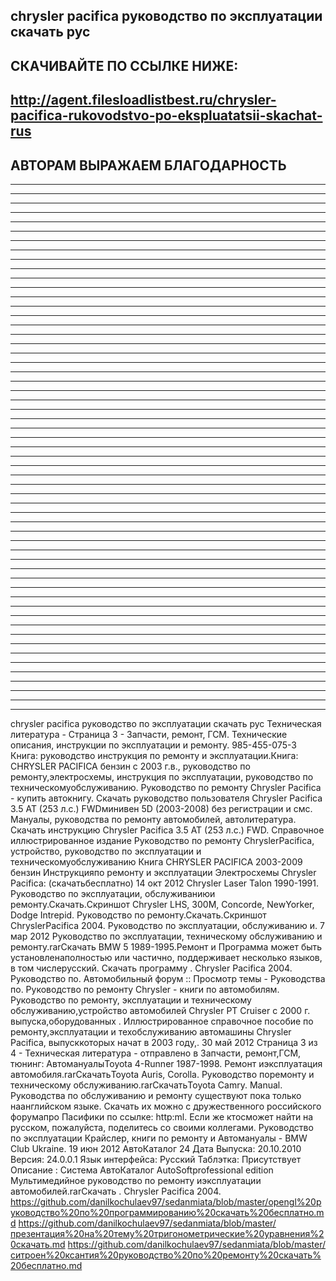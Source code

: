 chrysler pacifica руководство по эксплуатации скачать рус
--------------------------------------------------
СКАЧИВАЙТЕ ПО ССЫЛКЕ НИЖЕ:
--------------------------------------------------
http://agent.filesloadlistbest.ru/chrysler-pacifica-rukovodstvo-po-ekspluatatsii-skachat-rus
--------------------------------------------------
АВТОРАМ ВЫРАЖАЕМ БЛАГОДАРНОСТЬ
--------------------------------------------------
--------------------------------------------------
--------------------------------------------------
--------------------------------------------------
--------------------------------------------------
--------------------------------------------------
--------------------------------------------------
--------------------------------------------------
--------------------------------------------------
--------------------------------------------------
--------------------------------------------------
--------------------------------------------------
--------------------------------------------------
--------------------------------------------------
--------------------------------------------------
--------------------------------------------------
--------------------------------------------------
--------------------------------------------------
--------------------------------------------------
--------------------------------------------------
--------------------------------------------------
--------------------------------------------------
--------------------------------------------------
--------------------------------------------------
--------------------------------------------------
--------------------------------------------------
--------------------------------------------------
--------------------------------------------------
--------------------------------------------------
--------------------------------------------------
--------------------------------------------------
--------------------------------------------------
--------------------------------------------------
--------------------------------------------------
--------------------------------------------------
--------------------------------------------------
--------------------------------------------------
--------------------------------------------------
--------------------------------------------------
--------------------------------------------------
--------------------------------------------------
--------------------------------------------------
--------------------------------------------------
--------------------------------------------------
--------------------------------------------------
--------------------------------------------------
--------------------------------------------------
--------------------------------------------------
--------------------------------------------------
--------------------------------------------------
--------------------------------------------------
--------------------------------------------------
--------------------------------------------------
--------------------------------------------------
--------------------------------------------------
--------------------------------------------------
--------------------------------------------------
--------------------------------------------------
chrysler pacifica руководство по эксплуатации скачать рус Техническая литература - Страница 3 - Запчасти, ремонт, ГСМ. Технические описания, инструкции по эксплуатации и ремонту. 985-455-075-3 Книга: руководство  инструкция по ремонту и эксплуатации.Книга: CHRYSLER PACIFICA бензин с 2003 г.в., руководство по ремонту,электросхемы, инструкция по эксплуатации, руководство по техническомуобслуживанию. Руководство по ремонту Chrysler Pacifica - купить автокнигу. Скачать руководство пользователя Chrysler Pacifica 3.5 AT (253 л.с.) FWDминивен 5D (2003-2008) без регистрации и смс. Мануалы, руководства по ремонту автомобилей, автолитература. Скачать инструкцию Chrysler Pacifica 3.5 AT (253 л.с.) FWD. Справочное иллюстрированное издание Руководство по ремонту ChryslerPacifica, устройство, руководство по эксплуатации и техническомуобслуживанию  Книга CHRYSLER PACIFICA 2003-2009 бензин Инструкцияпо ремонту и эксплуатации  Электросхемы Chrysler Pacifica: (скачатьбесплатно)
14 окт 2012  Chrysler Laser Talon 1990-1991. Руководство по эксплуатации, обслуживаниюи ремонту.Скачать.Cкриншот Chrysler LHS, 300M, Concorde, NewYorker, Dodge Intrepid. Руководство по ремонту.Скачать.Cкриншот ChryslerPacifica 2004. Руководство по эксплуатации, обслуживанию и. 7 мар 2012  Руководство по эксплуатации, техническому обслуживанию и ремонту.rarСкачать BMW 5 1989-1995.Ремонт и  Программа может быть установленаполностью или частично, поддерживает несколько языков, в том числерусский. Скачать программу . Chrysler Pacifica 2004. Руководство по. Автомобильный форум  :: Просмотр темы - Руководства по. Руководство по ремонту Chrysler - книги по автомобилям. Руководство по ремонту, эксплуатации и техническому обслуживанию,устройство автомобилей Chrysler PT Cruiser с 2000 г. выпуска,оборудованных . Иллюстрированное справочное пособие по ремонту,эксплуатации и техобслуживанию автомашины Chrysler Pacifica, выпусккоторых начат в 2003 году,. 30 май 2012  Страница 3 из 4 - Техническая литература - отправлено в Запчасти, ремонт,ГСМ, тюнинг: АвтомануалыToyota 4-Runner 1987-1998. Ремонт иэксплуатация автомобиля.rarСкачатьToyota Auris, Corolla. Руководство поремонту и техническому обслуживанию.rarСкачатьToyota Camry. Manual. Руководства по обслуживанию и ремонту существуют пока только наанглийском языке. Скачать их можно с дружественного российского форумапро Пасифики по ссылке: http:ml. Если же ктосможет найти на русском, пожалуйста, поделитесь со своими коллегами. Руководство по эксплуатации Крайслер, книги по ремонту и
Автомануалы - BMW Club Ukraine. 19 июн 2012  АвтоКаталог 24 Дата Выпуска: 20.10.2010 Версия: 24.0.0.1 Язык интерфейса: Русский Таблэтка: Присутствует Описание : Система АвтоКаталог AutoSoftprofessional edition  Mультимедийное руководство по ремонту иэксплуатации автомобилей.rarСкачать . Chrysler Pacifica 2004.
https://github.com/danilkochulaev97/sedanmiata/blob/master/opengl%20руководство%20по%20программированию%20скачать%20бесплатно.md
https://github.com/danilkochulaev97/sedanmiata/blob/master/презентация%20на%20тему%20тригонометрические%20уравнения%20скачать.md
https://github.com/danilkochulaev97/sedanmiata/blob/master/ситроен%20ксантия%20руководство%20по%20ремонту%20скачать%20бесплатно.md